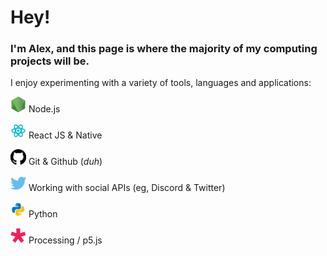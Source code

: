 # Hey!
### I'm Alex, and this page is where the majority of my computing projects will be.

I enjoy experimenting with a variety of tools, languages and applications:

<img alt="Node Icon" width="25px" src="https://raw.githubusercontent.com/howe-oh/howe-oh/master/assets/node.png" /> Node.js

<img alt="React Icon" width="25px" src="https://raw.githubusercontent.com/howe-oh/howe-oh/master/assets/react.png" /> React JS & Native 

<img alt="Github Icon" width="25px" src="https://raw.githubusercontent.com/howe-oh/howe-oh/f356e8f615822197466972aad74772599149f61b/assets/github.svg" /> Git & Github (*duh*)

<img alt="Twitter Icon" width="25px" src="https://raw.githubusercontent.com/howe-oh/howe-oh/f356e8f615822197466972aad74772599149f61b/assets/twitter.svg" /> Working with social APIs (eg, Discord & Twitter)

<img alt="Python Icon" width="25px" src="https://raw.githubusercontent.com/howe-oh/howe-oh/master/assets/python.png" /> Python

<img alt="P5 Icon" width="25px" src="https://raw.githubusercontent.com/howe-oh/howe-oh/master/assets/p5js.png" /> Processing / p5.js